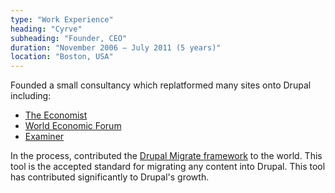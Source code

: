```yaml
---
type: "Work Experience"
heading: "Cyrve"
subheading: "Founder, CEO"
duration: "November 2006 – July 2011 (5 years)"
location: "Boston, USA"
---
```


Founded a small consultancy which replatformed many sites onto Drupal including: 
- [The Economist](http://www.economist.com) 
- [World Economic Forum](https://www.weforum.org) 
- [Examiner](http://wwww.examiner.com)

In the process, contributed the [Drupal Migrate framework](http://drupal.org/project/migrate) to the world. This tool is the accepted standard for migrating any content into Drupal. This tool has contributed significantly to Drupal's growth.
